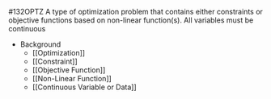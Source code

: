 #132OPTZ 
A type of optimization problem that contains either constraints or objective functions based on non-linear function(s). All variables must be continuous

- Background
	- [[Optimization]]
	- [[Constraint]]
	- [[Objective Function]]
	- [[Non-Linear Function]]
	- [[Continuous Variable or Data]]
